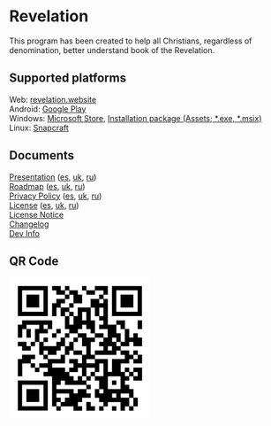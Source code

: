 # Revelation

This program has been created to help all Christians, regardless of denomination, better understand book of the Revelation.

## Supported platforms

Web: [revelation.website](https://www.revelation.website)  
Android: [Google Play](https://play.google.com/store/apps/details?id=ai11.link.revelation)  
Windows: [Microsoft Store](https://apps.microsoft.com/detail/9NXHRR2P4087), [Installation package (Assets; \*.exe, \*.msix)](https://github.com/karnauhov/Revelation/releases/latest)  
Linux: [Snapcraft](https://snapcraft.io/revelation)

## Documents

[Presentation](https://www.revelation.website/demo/en.html) ([es](https://www.revelation.website/demo/es.html), [uk](https://www.revelation.website/demo/uk.html), [ru](https://www.revelation.website/demo/ru.html))  
[Roadmap](https://www.revelation.website/demo/en.html#roadmap) ([es](https://www.revelation.website/demo/es.html#roadmap), [uk](https://www.revelation.website/demo/uk.html#roadmap), [ru](https://www.revelation.website/demo/ru.html#roadmap))  
[Privacy Policy](./assets/data/topics/privacy_policy_en.md) ([es](./assets/data/topics/privacy_policy_es.md), [uk](./assets/data/topics/privacy_policy_uk.md), [ru](./assets/data/topics/privacy_policy_ru.md))  
[License](./assets/data/topics/license_en.md) ([es](./assets/data/topics/license_es.md), [uk](./assets/data/topics/license_uk.md), [ru](./assets/data/topics/license_ru.md))  
[License Notice](./NOTICE)  
[Changelog](./CHANGELOG.md)  
[Dev Info](./DEV_INFO.md)

## QR Code

<img src="qrcode.png" width="256" height="256" />
